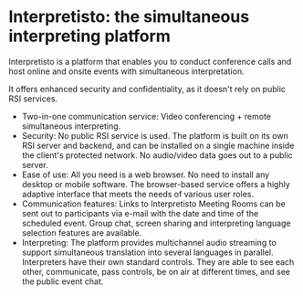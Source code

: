 # Interpretisto: the simultaneous interpreting platform

Interpretisto is a platform that enables you to conduct conference calls and host online and onsite events with simultaneous interpretation.

It offers enhanced security and confidentiality, as it doesn't rely on public RSI services.

- Two-in-one communication service: Video conferencing + remote simultaneous interpreting.
- Security: No public RSI service is used. The platform is built on its own RSI server and backend, and can be installed on a single machine inside the client's protected network. No audio/video data goes out to a public server.
- Ease of use: All you need is a web browser. No need to install any desktop or mobile software. The browser-based service offers a highly adaptive interface that meets the needs of various user roles.
- Communication features: Links to Interpretisto Meeting Rooms can be sent out to participants via e-mail with the date and time of the scheduled event. Group chat, screen sharing and interpreting language selection features are available.
- Interpreting: The platform provides multichannel audio streaming to support simultaneous translation into several languages in parallel. Interpreters have their own standard controls. They are able to see each other, communicate, pass controls, be on air at different times, and see the public event chat.